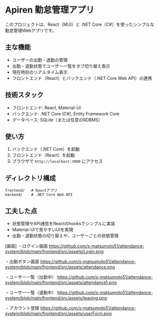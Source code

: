 # Apiren 勤怠管理アプリ

このプロジェクトは、React（MUI）と .NET Core（C#）を使ったシンプルな勤怠管理Webアプリです。

## 主な機能

- ユーザーの出勤・退勤の管理
- 出勤・退勤状態でユーザー一覧をタブ切り替え表示
- 現在時刻のリアルタイム表示
- フロントエンド（React）とバックエンド（.NET Core Web API）の連携

## 技術スタック

- フロントエンド: React, Material-UI
- バックエンド: .NET Core (C#), Entity Framework Core
- データベース: SQLite（または任意のRDBMS）

## 使い方

1. バックエンド（.NET Core）を起動
2. フロントエンド（React）を起動
3. ブラウザで `http://localhost:3000` にアクセス

## ディレクトリ構成

```
frontend/   # Reactアプリ
backend/    # .NET Core Web API
```

## 工夫した点

- 状態管理やAPI通信をReactのhooksでシンプルに実装
- Material-UIで見やすいUIを実現
- 出勤・退勤状態の切り替えや、ユーザーごとの状態管理

[画面]
・ログイン画面
https://github.com/s-matsumoto51/attendance-system/blob/main/frontend/src/assets/Login.png

・出勤ボタン画面
https://github.com/s-matsumoto51/attendance-system/blob/main/frontend/src/assets/attendance.png

・ユーザー一覧（出勤中）
https://github.com/s-matsumoto51/attendance-system/blob/main/frontend/src/assets/attendance1.png

・ユーザー一覧（退勤中）
https://github.com/s-matsumoto51/attendance-system/blob/main/frontend/src/assets/leaving.png

・アカウント登録
https://github.com/s-matsumoto51/attendance-system/blob/main/frontend/src/assets/userForm.png




